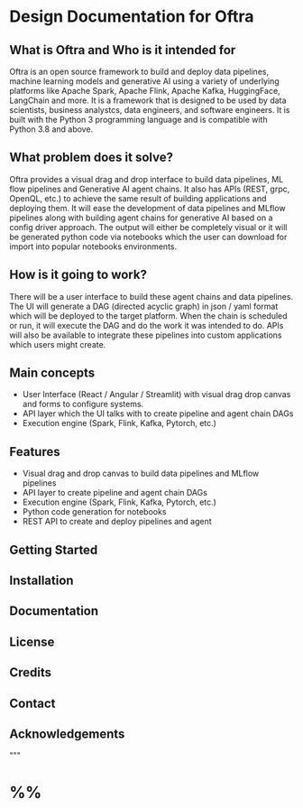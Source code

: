 # Design Documentation for Oftra

## What is Oftra and Who is it intended for
Oftra is an open source framework to build and deploy data pipelines, machine learning models and generative AI using a variety of underlying platforms like Apache Spark, Apache Flink, Apache Kafka, HuggingFace, LangChain and more. It is a framework that is designed to be used by data scientists, business analystcs, data engineers, and software engineers. It is built with the Python 3 programming language and is compatible with Python 3.8 and above.

## What problem does it solve?
Oftra provides a visual drag and drop interface to build data pipelines, ML flow pipelines and Generative AI agent chains. It also has APIs (REST, grpc, OpenQL, etc.) to achieve the same result of building applications and deploying them. It will ease the development of data pipelines and MLflow pipelines along with building agent chains for generative AI based on a config driver approach. The output will either be completely visual or it will be generated python code via notebooks which the user can download for import into popular notebooks environments.

## How is it going to work?
There will be a user interface to build these agent chains and data pipelines. The UI will generate a DAG (directed acyclic graph) in json / yaml format which will be deployed to the target platform. When the chain is scheduled or run, it will execute the DAG and do the work it was intended to do. APIs will also be available to integrate these pipelines into custom applications which users might create. 

## Main concepts
- User Interface (React / Angular / Streamlit) with visual drag drop canvas and forms to configure systems.
- API layer which the UI talks with to create pipeline and agent chain DAGs
- Execution engine (Spark, Flink, Kafka, Pytorch, etc.)

## Features
- Visual drag and drop canvas to build data pipelines and MLflow pipelines
- API layer to create pipeline and agent chain DAGs
- Execution engine (Spark, Flink, Kafka, Pytorch, etc.)
- Python code generation for notebooks
- REST API to create and deploy pipelines and agent

## Getting Started

## Installation

## Documentation

## License

## Credits

## Contact

## Acknowledgements

"""

# %%

